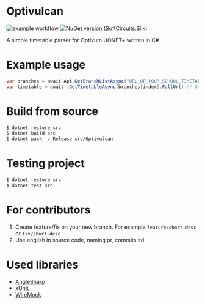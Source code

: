 # Optivulcan
![example workflow](https://github.com/MRmlik12/Optivulcan/actions/workflows/build-deploy.yml/badge.svg)
[![NuGet version (SoftCircuits.Silk)](https://img.shields.io/nuget/v/Optivulcan.svg?style=flat)](https://www.nuget.org/packages/Optivulcan/)

A simple timetable parser for Optivum UONET+ written in C# 

# Example usage

```csharp
var branches = await Api.GetBranchListAsync("URL_OF_YOUR_SCHOOL_TIMETABLE"); // Get branches
var timetable = await .GetTimetableAsync(branches[index].FullUrl) // Get timetable
```

# Build from source

```bash
$ dotnet restore src
$ dotnet build src
$ dotnet pack -c Release src/Optivulcan
```

# Testing project
```bash
$ dotnet restore src
$ dotnet test src
```

# For contributors

1. Create feature/fix on your new branch. For example `feature/short-desc` or `fix/short-desc`
2. Use english in source code, naming pr, commits itd.

# Used libraries

* [AngleSharp](https://github.com/AngleSharp/AngleSharp)
* [xUnit](https://github.com/xunit/xunit)
* [WireMock](https://github.com/tomakehurst/wiremock)